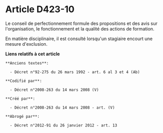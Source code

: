 # Article D423-10

Le conseil de perfectionnement formule des propositions et des avis sur l'organisation, le fonctionnement et la qualité des
actions de formation.

En matière disciplinaire, il est consulté lorsqu'un stagiaire encourt une mesure d'exclusion.

**Liens relatifs à cet article**

	**Anciens textes**:

	  - Décret n°92-275 du 26 mars 1992 - art. 6 al 3 et 4 (Ab)

	**Codifié par**:

	  - Décret n°2008-263 du 14 mars 2008 (V)

	**Créé par**:

	  - Décret n°2008-263 du 14 mars 2008 - art. (V)

	**Abrogé par**:

	  - Décret n°2012-91 du 26 janvier 2012 - art. 13
